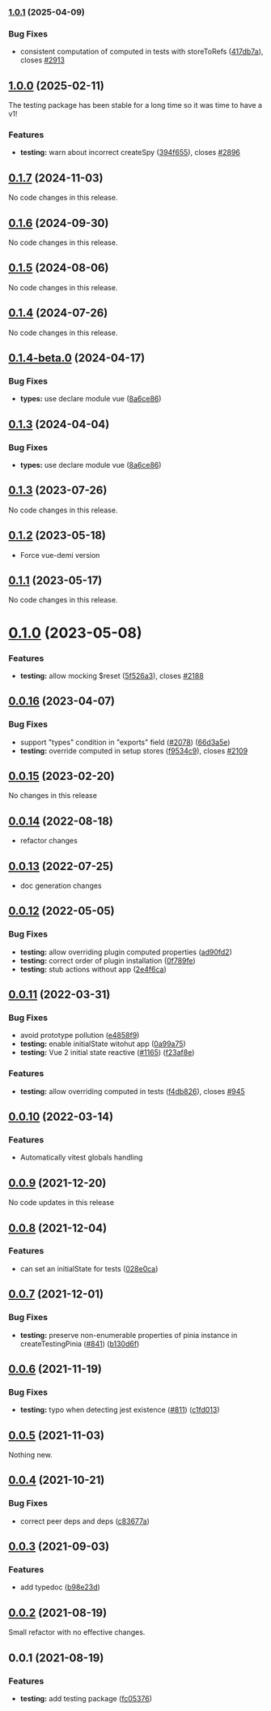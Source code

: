 ### [1.0.1](https://github.com/vuejs/pinia/compare/@pinia/testing@1.0.0...@pinia/testing@1.0.1) (2025-04-09)

### Bug Fixes

- consistent computation of computed in tests with storeToRefs ([417db7a](https://github.com/vuejs/pinia/commit/417db7aacb35b98ebe4274fd43bba593eaa583df)), closes [#2913](https://github.com/vuejs/pinia/issues/2913)

## [1.0.0](https://github.com/vuejs/pinia/compare/@pinia/testing@0.1.7...@pinia/testing@1.0.0) (2025-02-11)

The testing package has been stable for a long time so it was time to have a v1!

### Features

- **testing:** warn about incorrect createSpy ([394f655](https://github.com/vuejs/pinia/commit/394f6553d13f2b46c6e52a68145c24699b98e7fa)), closes [#2896](https://github.com/vuejs/pinia/issues/2896)

## [0.1.7](https://github.com/vuejs/pinia/compare/@pinia/testing@0.1.6...@pinia/testing@0.1.7) (2024-11-03)

No code changes in this release.

## [0.1.6](https://github.com/vuejs/pinia/compare/@pinia/testing@0.1.5...@pinia/testing@0.1.6) (2024-09-30)

No code changes in this release.

## [0.1.5](https://github.com/vuejs/pinia/compare/@pinia/testing@0.1.4...@pinia/testing@0.1.5) (2024-08-06)

No code changes in this release.

## [0.1.4](https://github.com/vuejs/pinia/compare/@pinia/testing@0.1.4-beta.0...@pinia/testing@0.1.4) (2024-07-26)

No code changes in this release.

## [0.1.4-beta.0](https://github.com/vuejs/pinia/compare/@pinia/testing@0.1.3...@pinia/testing@0.1.4-beta.0) (2024-04-17)

### Bug Fixes

- **types:** use declare module vue ([8a6ce86](https://github.com/vuejs/pinia/commit/8a6ce86db83b6315c067c8a98c898b3c74efe62e))

## [0.1.3](https://github.com/vuejs/pinia/compare/@pinia/testing@0.1.3...@pinia/testing@0.1.3) (2024-04-04)

### Bug Fixes

- **types:** use declare module vue ([8a6ce86](https://github.com/vuejs/pinia/commit/8a6ce86db83b6315c067c8a98c898b3c74efe62e))

## [0.1.3](https://github.com/vuejs/pinia/compare/@pinia/testing@0.1.2...@pinia/testing@0.1.3) (2023-07-26)

No code changes in this release.

## [0.1.2](https://github.com/vuejs/pinia/compare/@pinia/testing@0.1.1...@pinia/testing@0.1.2) (2023-05-18)

- Force vue-demi version

## [0.1.1](https://github.com/vuejs/pinia/compare/@pinia/testing@0.1.0...@pinia/testing@0.1.1) (2023-05-17)

No code changes in this release.

# [0.1.0](https://github.com/vuejs/pinia/compare/@pinia/testing@0.0.16...@pinia/testing@0.1.0) (2023-05-08)

### Features

- **testing:** allow mocking $reset ([5f526a3](https://github.com/vuejs/pinia/commit/5f526a33ab0ac441fe865344977a11e0e471ce17)), closes [#2188](https://github.com/vuejs/pinia/issues/2188)

## [0.0.16](https://github.com/vuejs/pinia/compare/@pinia/testing@0.0.15...@pinia/testing@0.0.16) (2023-04-07)

### Bug Fixes

- support "types" condition in "exports" field ([#2078](https://github.com/vuejs/pinia/issues/2078)) ([66d3a5e](https://github.com/vuejs/pinia/commit/66d3a5edd03f28f52daf35449db8c5f660c70b01))
- **testing:** override computed in setup stores ([f9534c9](https://github.com/vuejs/pinia/commit/f9534c926469027f8ccc75c43ce1ea329b58aa0d)), closes [#2109](https://github.com/vuejs/pinia/issues/2109)

## [0.0.15](https://github.com/vuejs/pinia/compare/@pinia/testing@0.0.14...@pinia/testing@0.0.15) (2023-02-20)

No changes in this release

## [0.0.14](https://github.com/vuejs/pinia/compare/@pinia/testing@0.0.13...@pinia/testing@0.0.14) (2022-08-18)

- refactor changes

## [0.0.13](https://github.com/vuejs/pinia/compare/@pinia/testing@0.0.12...@pinia/testing@0.0.13) (2022-07-25)

- doc generation changes

## [0.0.12](https://github.com/vuejs/pinia/compare/@pinia/testing@0.0.11...@pinia/testing@0.0.12) (2022-05-05)

### Bug Fixes

- **testing:** allow overriding plugin computed properties ([ad90fd2](https://github.com/vuejs/pinia/commit/ad90fd24eecca8bd7bff238bcfa039e1a0a7f3d5))
- **testing:** correct order of plugin installation ([0f789fe](https://github.com/vuejs/pinia/commit/0f789fe1591ef8d2d10a8616c7abac8ad09cdf98))
- **testing:** stub actions without app ([2e4f6ca](https://github.com/vuejs/pinia/commit/2e4f6ca2e5ba92bc5ba835ebad4ab325a6428a5f))

## [0.0.11](https://github.com/vuejs/pinia/compare/@pinia/testing@0.0.10...@pinia/testing@0.0.11) (2022-03-31)

### Bug Fixes

- avoid prototype pollution ([e4858f9](https://github.com/vuejs/pinia/commit/e4858f9d5f447ba6162ca9f2472608a8bac3eca7))
- **testing:** enable initialState witohut app ([0a99a75](https://github.com/vuejs/pinia/commit/0a99a7589bed28104e26fccfa4fad007d73f4ca1))
- **testing:** Vue 2 initial state reactive ([#1165](https://github.com/vuejs/pinia/issues/1165)) ([f23af8e](https://github.com/vuejs/pinia/commit/f23af8eac97b055e58908eb76aae684fd68685b5))

### Features

- **testing:** allow overriding computed in tests ([f4db826](https://github.com/vuejs/pinia/commit/f4db8264bd61467fa85f2407aedf23756af4b67c)), closes [#945](https://github.com/vuejs/pinia/issues/945)

## [0.0.10](https://github.com/vuejs/pinia/compare/@pinia/testing@0.0.9...@pinia/testing@0.0.10) (2022-03-14)

### Features

- Automatically vitest globals handling

## [0.0.9](https://github.com/vuejs/pinia/compare/@pinia/testing@0.0.8...@pinia/testing@0.0.9) (2021-12-20)

No code updates in this release

## [0.0.8](https://github.com/vuejs/pinia/compare/@pinia/testing@0.0.7...@pinia/testing@0.0.8) (2021-12-04)

### Features

- can set an initialState for tests ([028e0ca](https://github.com/vuejs/pinia/commit/028e0cae2f46744f90c98914cfca13daa7ce36c1))

## [0.0.7](https://github.com/vuejs/pinia/compare/@pinia/testing@0.0.6...@pinia/testing@0.0.7) (2021-12-01)

### Bug Fixes

- **testing:** preserve non-enumerable properties of pinia instance in createTestingPinia ([#841](https://github.com/vuejs/pinia/issues/841)) ([b130d6f](https://github.com/vuejs/pinia/commit/b130d6f648239293457f347b42a7f1b668748d30))

## [0.0.6](https://github.com/vuejs/pinia/compare/@pinia/testing@0.0.5...@pinia/testing@0.0.6) (2021-11-19)

### Bug Fixes

- **testing:** typo when detecting jest existence ([#811](https://github.com/vuejs/pinia/issues/811)) ([c1fd013](https://github.com/vuejs/pinia/commit/c1fd01350b12b09ce49f923ebc9fee992c2408fd))

## [0.0.5](https://github.com/vuejs/pinia/compare/@pinia/testing@0.0.4...@pinia/testing@0.0.5) (2021-11-03)

Nothing new.

## [0.0.4](https://github.com/vuejs/pinia/compare/@pinia/testing@0.0.3...@pinia/testing@0.0.4) (2021-10-21)

### Bug Fixes

- correct peer deps and deps ([c83677a](https://github.com/vuejs/pinia/commit/c83677a9cf7a1cb20b2e6fed529f3c5500062648))

## [0.0.3](https://github.com/vuejs/pinia/compare/@pinia/testing@0.0.2...@pinia/testing@0.0.3) (2021-09-03)

### Features

- add typedoc ([b98e23d](https://github.com/vuejs/pinia/commit/b98e23d5588925c6a0094a92067a3cc5784e965d))

## [0.0.2](https://github.com/vuejs/pinia/compare/@pinia/testing@0.0.1...@pinia/testing@0.0.2) (2021-08-19)

Small refactor with no effective changes.

## 0.0.1 (2021-08-19)

### Features

- **testing:** add testing package ([fc05376](https://github.com/vuejs/pinia/commit/fc053763752c2b11d7b851f95334034a1f9b8347))
